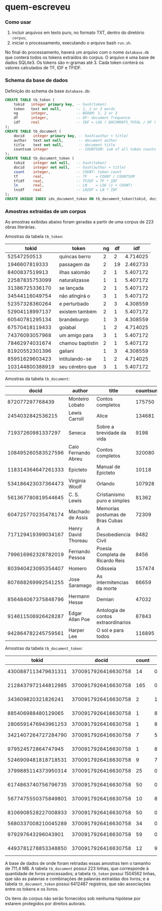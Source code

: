 # quem-escreveu

### Como usar

1. incluir arquivos em texto puro, no formato TXT, dentro do diretório `corpus`;
2. iniciar o processamento, executando o arquivo bash `run.sh`.

No final do processamento, haverá um arquivo com o nome `database.db` que conterá todos os tokens extraídos do corpus. O arquivo é uma base de dados SQLite3. Os tokens são n-gramas até 3. Cada token conterá os valores calculados de TF, IDF e TFIDF.

### Schema da base de dados

Definição do schema da base `database.db`:

```sql
CREATE TABLE tb_token (
	tokid   integer primary key, -- hash(token)
	token   text not null,       -- 1, 2 or 3 words
	ng      integer,             -- NGRAM: 1, 2 or 3
	df      integer,             -- DF: document frequence
	idf     real                 -- IDF = LOG ( DOCUMENTS_TOTAL / DF )
);
CREATE TABLE tb_document (
	docid    integer primary key, -- hash(author + title)
	author   text not null,       -- document author
	title    text not null,       -- document title
	countsum integer              -- COUNTSUM: sum of all token counts
);
CREATE TABLE tb_document_token (
	tokid    integer not null,   -- hash(token)
	docid    integer not null,   -- hash(author + title)
	count    integer,            -- COUNT: token count
	tf       real,               -- TF    = COUNT / COUNTSUM
	tfidf    real,               -- TFIDF = TF * IDF
	ln       real,               -- LN    = LOG (1 + COUNT)
	lnidf    real                -- LNIDF = LN * IDF
);
CREATE UNIQUE INDEX idx_document_token ON tb_document_token(tokid, docid);
```

### Amostras extraídas de um corpus

As amostras exibidas abaixo foram geradas a partir de uma corpus de 223 obras literárias.

Amostras da tabela `tb_token`:

|tokid|token| ng| df|idf|
|-----|-----|---|---|---|
|52547250513|quincas berro|2|2|4.714025|
|1946607819333|passagem da|2|19|2.462733|
|8400837519913|ilhas salomão|2|1|5.407172|
|22587835753099|naturalizasse|1|1|5.407172|
|31386725336170|se lançada|2|1|5.407172|
|34544116049754|não atingirá o|3|1|5.407172|
|52357328360264|e perturbado|2|3|4.308559|
|52904118997137|existem também|2|1|5.407172|
|60540781295134|brandeburgo|1|3|4.308559|
|67570418119433|goiabal|1|2|4.714025|
|74376093057968|um amigo para|3|1|5.407172|
|78462974031674|chamou baptistin|2|1|5.407172|
|81920552301396|galiani|1|3|4.308559|
|85951629603423|intitulando-se|1|2|4.714025|
|103144800388919|seu cérebro que|3|1|5.407172|

Amostras da tabela `tb_document`:

|docid|author|title|countsum|
|-----|------|-----|--------|
|872077297768439|Monteiro Lobato|Contos completos|175750|
|2454032842536215|Lewis Carroll|Alice|134681|
|71937260981337297|Seneca|Sobre a brevidade da vida|9198|
|108495260583527596|Caio Fernando Abreu|Contos completos|320080|
|118314364647261333|Epicteto|Manual de Epicteto|10118|
|534186423037364473|Virginia Woolf|Orlando|107928|
|561367780819544645|C. S. Lewis|Cristianismo puro e simples|81362|
|604725770235478174|Machado de Assis|Memorias postumas de Bras Cubas|72309|
|717129419399034167|Henry David Thoreau|A Desobediencia Civil|9482|
|799616962328782019|Fernando Pessoa|Poesia Completa de Ricardo Reis|8456|
|803940423095354407|Homero|Odisseia|157474|
|807688269992541255|Jose Saramago|As intermitencias da morte|66659|
|856484067375848796|Hermann Hesse|Demian|47032|
|914611506926428287|Edgar Allan Poe|Antologia de contos extraordinarios|87843|
|942864782245759561|Harper Lee|O sol e para todos|116895|

Amostras da tabela `tb_document_token`:

|tokid|docid|count|tf|tfidf| ln|lnidf|
|-----|-----|-----|--|-----|---|-----|
|4300887113479631311|3700917926416630758|14|0.000116312881651643|6.45701657458564e-05|2.70805020110221|1.50335240474028|
|2128437972144812985|3700917926416630758|165|0.00137083039089436|5.00819175009347e-05|5.11198778835654|0.186761361859818|
|343609820321826241|3700917926416630758|2|1.66161259502347e-05|2.38753790553732e-05|1.09861228866811|1.57857402534143|
|885406988480129065|3700917926416630758|1|8.30806297511735e-06|1.32971295642421e-05|0.693147180559945|1.10938830081082|
|2806591476943961253|3700917926416630758|1|8.30806297511735e-06|3.0037070576995e-05|0.693147180559945|2.50601263436259|
|3421407264727284790|3700917926416630758|7|5.81564408258215e-05|6.33056120965397e-06|2.07944154167984|0.226355529578017|
|979524572864747945|3700917926416630758|1|8.30806297511735e-06|1.51510239687617e-05|0.693147180559945|1.26405993526969|
|5246909481818718531|3700917926416630758|9|7.47725667760562e-05|1.3565612927346e-05|2.30258509299405|0.417746500496445|
|3799885114373950314|3700917926416630758|25|0.000207701574377934|3.88019773189881e-05|3.25809653802148|0.608664562847021|
|6174863740756796735|3700917926416630758|50|0.000415403148755868|1.51763386366469e-05|3.93182563272433|0.143645317665951|
|5677475550375849801|3700917926416630758|10|8.30806297511735e-05|2.64969052465418e-06|2.39789527279837|0.0764760739353584|
|8106908528227008933|3700917926416630758|50|0.000415403148755868|4.31466788518257e-05|3.93182563272433|0.408386932994178|
|5680337008210045289|3700917926416630758|34|0.00028247414115399|0.00113579377726083|3.55534806148941|14.2956172474374|
|979297643296043901|3700917926416630758|59|0.000490175715531924|6.63893989116438e-06|4.0943445622221|0.0554538027507361|
|4493781278853348850|3700917926416630758|12|9.96967557014082e-05|3.06373115108213e-05|2.56494935746154|0.788221762294718|

A base de dados de onde foram retiradas essas amostras tem o tamanho de 711,4 MB. A tabela `tb_document` possui 223 linhas, que corresponde à quantidade de livros processados; a tabela `tb_token` possui 1504562 linhas, que são as palavras e combinações de palavras extraídas dos livros; e a tabela `tb_document_token` possui 6412487 registros, que são associações entre os tokens e os livros. 

Os itens do corpus não serão fornecidos sob nenhuma hipótese por estarem protegidos por direitos autorais.





